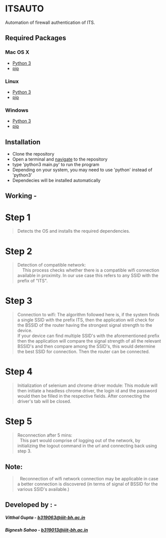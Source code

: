 # ITSAUTO
Automation of firewall authentication of ITS.

## Required Packages
### Mac OS X
- [Python 3](https://www.python.org/)
- [pip](https://pip.pypa.io/en/stable/installing/)

### Linux
- [Python 3](https://www.python.org/)
- [pip](https://pip.pypa.io/en/stable/installing/)

### Windows
- [Python 3](https://www.python.org/)
- [pip](https://pip.pypa.io/en/stable/installing/)

## Installation
- Clone the repository
- Open a terminal and [navigate](https://www.redhat.com/sysadmin/navigating-filesystem-linux-terminal) to the repository
- type 'python3 main.py' to run the program
- Depending on your system, you may need to use 'python' instead of 'python3'
- Dependecies will be installed automatically

## Working -

# Step 1
 > Detects the OS and installs the required dependencies.

# Step 2
> Detection of compatible network: <br>
> &nbsp; &nbsp; This process checks whether there is a compatible wifi connection available in proximity. In our use case this refers to any SSID with the prefix of "ITS".

# Step 3
 > Connection to wifi: The algorithm followed here is, if the system finds a single SSID with the prefix ITS, then the application will check for the BSSID of the router having the strongest signal strength to the device.<br>
 > If your device can find multiple SSID's with the aforementioned prefix then the application will compare the signal strength of all the relevant BSSID's and then compare among the SSID's, this would determine the best SSID for connection. Then the router can be connected.

# Step 4
 > Initialization of selenium and chrome driver module: This module will then initiate a headless chrome driver, the login id and the password would then be filled in the respective fields. After connecting the driver's tab will be closed.

# Step 5
  > Reconnection after 5 mins: <br>
  > &nbsp;&nbsp;This part would comprise of logging out of the network, by initializing the logout command in the url and connecting back using step 3.

## Note:
 > &nbsp; Reconnection of wifi network connection may be applicable in case a better connection is discovered (in terms of signal of BSSID for the various SSID's available.)

## Developed by : -
##### Vitthal Gupta - b319063@iiit-bh.ac.in
##### Bignesh Sahoo - b319013@iiit-bh.ac.in
